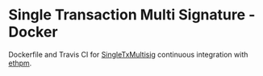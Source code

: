 # Single Transaction Multi Signature - Docker

Dockerfile and Travis CI for [SingleTxMultisig](https://github.com/NFhbar/SingleTxMultisig) continuous integration with [ethpm](https://www.ethpm.com/registry/packages).
